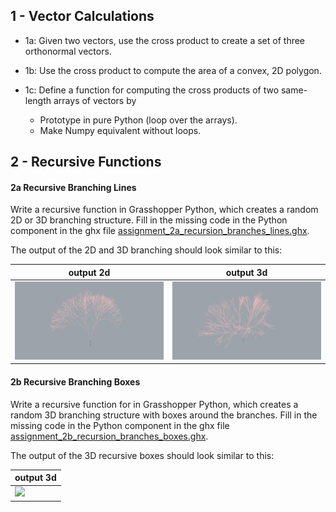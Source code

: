 ## 1 - Vector Calculations

* 1a: Given two vectors, use the cross product to create a set of three orthonormal vectors.

* 1b: Use the cross product to compute the area of a convex, 2D polygon.

* 1c: Define a function for computing the cross products of two same-length arrays of vectors by
    * Prototype in pure Python (loop over the arrays).
    * Make Numpy equivalent without loops.

## 2 - Recursive Functions

#### 2a Recursive Branching Lines

Write a recursive function in Grasshopper Python, which creates a random 2D or 3D branching structure. Fill in the missing code in the Python component in the ghx file [assignment_2a_recursion_branches_lines.ghx](assignment_2a_recursion_branches_lines.ghx).

The output of the 2D and 3D branching should look similar to this:

output 2d  | output 3d
---- | ---- 
<img src="images/branches2d.jpg" width="300px" a/> | <img src="images/branches3d.jpg" width="300px" a/><br>


#### 2b Recursive Branching Boxes

Write a recursive function for in Grasshopper Python, which creates a random 3D branching structure with boxes around the branches. Fill in the missing code in the Python component in the ghx file [assignment_2b_recursion_branches_boxes.ghx](assignment_2b_recursion_branches_boxes.ghx).

The output of the 3D recursive boxes should look similar to this:

| output 3d  |
| ---- |
| <img src="images/boxes.jpg" width="300px" a/> |
